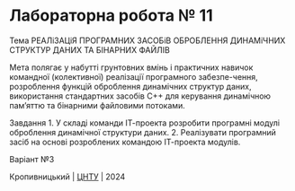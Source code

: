 ﻿# Лабораторна робота № 11

Тема РЕАЛіЗАЦіЯ ПРОГРАМНИХ ЗАСОБіВ ОБРОБЛЕННЯ ДИНАМіЧНИХ СТРУКТУР ДАНИХ ТА БІНАРНИХ ФАЙЛІВ

Мета полягає у набутті грунтовних вмінь і практичних навичок командної (колективної) реалізації програмного забезпе-чення, розроблення функцій оброблення динамічних структур даних, використання стандартних засобів С++ для керування динамічною памʼяттю та бінарними файловими потоками.

Завдання 1. У складі команди ІТ-проекта розробити програмні модулі оброблення динамічної структури даних.
2. Реалізувати програмний засіб на основі розроблених командою ІТ-проекта модулів.

Варіант №3


Кропивницький | <a href="http://www.kntu.kr.ua/">ЦНТУ</a> | 2024
